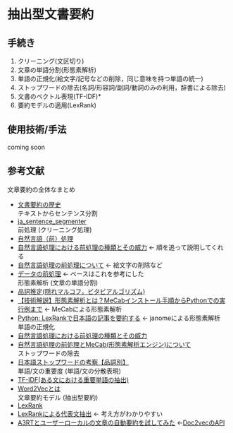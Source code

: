 # 抽出型文書要約
## 手続き
1. クリーニング(文区切り)
1. 文章の単語分割(形態素解析)
1. 単語の正規化(絵文字/記号などの削除，同じ意味を持つ単語の統一)
1. ストップワードの除去(名詞/形容詞/副詞/動詞のみの利用，辞書による除去)
1. 文書のベクトル表現(TF-IDF)*
1. 要約モデルの適用(LexRank)

## 使用技術/手法
coming soon

## 参考文献
文章要約の全体なまとめ  
- [文書要約の歴史](https://qiita.com/siida36/items/4c0dbaa07c456a9fadd0)  
テキストからセンテンス分割  
- [ja_sentence_segmenter](https://github.com/wwwcojp/ja_sentence_segmenter)  
前処理 (クリーニング処理)  
- [自然言語（前）処理](https://qiita.com/dcm_sawayama/items/406408e8bda0840a8106)  
- [自然言語処理における前処理の種類とその威力](https://qiita.com/Hironsan/items/2466fe0f344115aff177#%E3%82%B9%E3%83%88%E3%83%83%E3%83%97%E3%83%AF%E3%83%BC%E3%83%89%E3%81%AE%E9%99%A4%E5%8E%BB) ← 順を追って説明してくれる  
- [自然言語処理の前処理について](https://qiita.com/you_gin/items/03b6e5dc02892131cb9b) ← 絵文字の削除など  
- [データの前処理](https://zenn.dev/deepblackinc/books/5dd1d3acfcfd9e/viewer/07ad11) ← ベースはこれを参考にした  
形態素解析 (文章の単語分割)  
- [品詞推定(隠れマルコフ，ビタビアルゴリズム)](https://www.kabuku.co.jp/developers/hmm)  
- [【技術解説】形態素解析とは？MeCabインストール手順からPythonでの実行例まで](https://mieruca-ai.com/ai/morphological_analysis_mecab/) ← MeCabによる形態素解析  
- [Python: LexRankで日本語の記事を要約する](https://ohke.hateblo.jp/entry/2018/11/17/230000) ← janomeによる形態素解析  
単語の正規化  
- [自然言語処理における前処理の種類とその威力](https://qiita.com/Hironsan/items/2466fe0f344115aff177#%E8%BE%9E%E6%9B%B8%E3%82%92%E7%94%A8%E3%81%84%E3%81%9F%E5%8D%98%E8%AA%9E%E3%81%AE%E7%B5%B1%E4%B8%80)  
- [自然言語処理の前処理とMeCab(形態素解析エンジン)について](https://qiita.com/you_gin/items/03b6e5dc02892131cb9b#mecab%E3%81%AB%E3%81%A4%E3%81%84%E3%81%A6)  
ストップワードの除去  
- [日本語ストップワードの考察【品詞別】](https://mieruca-ai.com/ai/nlp-stopwords/)  
単語/文の重要度 (単語/文の分散表現)  
- [TF-IDF(ある文における重要単語の抽出)](https://qiita.com/AwaJ/items/5937665d5a4152cc24cf)  
- [Word2Vecとは](https://ledge.ai/word2vec/)  
文章要約モデル (抽出型要約)  
- [LexRank](https://ramenjuniti.hatenablog.com/entry/2018/09/19/205330)  
- [LexRankによる代表文抽出](https://www.ai-shift.co.jp/techblog/938) ← 考え方がわかりやすい  
- [A3RTとユーザーローカルの文章の自動要約を試してみた](https://crieit.net/posts/A3RT) ←[Doc2vecのAPI](https://a3rt.recruit-tech.co.jp/product/TextSummarizationAPI/)    
